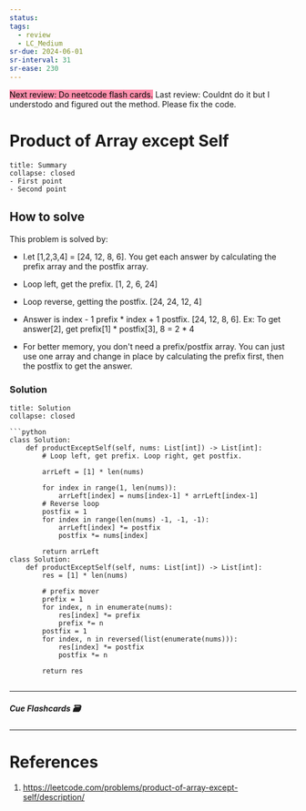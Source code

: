```yaml
---
status: 
tags:
  - review
  - LC_Medium
sr-due: 2024-06-01
sr-interval: 31
sr-ease: 230
---
```


<mark style="background: #FF5582A6;">Next review: Do neetcode flash cards.</mark>
Last review: Couldnt do it but I understodo and figured out the method. Please fix the code.
# Product of Array except Self
```ad-tldr
title: Summary
collapse: closed
- First point
- Second point
```
## How to solve

This problem is solved by:
- I.et [1,2,3,4]  = [24, 12, 8, 6]. You get each answer by calculating the prefix array and the postfix array.
- Loop left, get the prefix. [1, 2, 6, 24]
- Loop reverse, getting the postfix. [24, 24, 12, 4]
- Answer is index - 1 prefix * index + 1 postfix.  [24, 12, 8, 6]. Ex: To get answer[2], get prefix[1] * postfix[3], 8 = 2 * 4

- For better memory, you don't need a prefix/postfix array. You can just use one array and change in place by calculating the prefix first, then the postfix to get the answer.


### Solution
```ad-tldr
title: Solution
collapse: closed

```python
class Solution:
    def productExceptSelf(self, nums: List[int]) -> List[int]:
        # Loop left, get prefix. Loop right, get postfix.
        
        arrLeft = [1] * len(nums)

        for index in range(1, len(nums)):
            arrLeft[index] = nums[index-1] * arrLeft[index-1]
        # Reverse loop
        postfix = 1
        for index in range(len(nums) -1, -1, -1):
            arrLeft[index] *= postfix
            postfix *= nums[index]

        return arrLeft
class Solution:
    def productExceptSelf(self, nums: List[int]) -> List[int]:
        res = [1] * len(nums)

        # prefix mover
        prefix = 1
        for index, n in enumerate(nums):
            res[index] *= prefix
            prefix *= n
        postfix = 1
        for index, n in reversed(list(enumerate(nums))):
            res[index] *= postfix
            postfix *= n

        return res
        
```


---
##### Cue Flashcards 🗃

---
# References
1. https://leetcode.com/problems/product-of-array-except-self/description/


